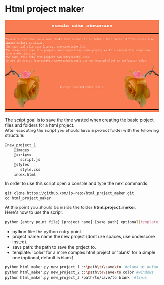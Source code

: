 # Html project maker
<div align="center">
<img src="color.png" alt="color template output" style="height: 300px; width:700px;">
</div>

The script goal is to save the time wasted when creating the basic project files and folders for a html project.<br>After executing the script you should have a project folder with the following structure:

```
📁new_project_1
    📁images
    📁scripts
       script.js
    📁styles
       style.css
    index.html
```

In order to use this script open a console and type the next commands:
```
git clone https://github.com/ip-repo/html_project_maker.git
cd html_project_maker
```
At this point you should be inside the folder <b> html_project_maker</b>.<br>
Here's how to use the script:
```sh
python [entry point file] [project name] [save path] optional[template]
```
- python file: the python entry point.
- project name: name the new project (dont use spaces, use underscore insted).
- save path: the path to save the project to.
- template: 'color' for a more complex html project or 'blank' for a simple one (optional, default is blank).

```sh
python html_maker.py new_project_1 c:\path\to\save\to  #blank as default template
python html_maker.py new_project_2 c:\path\to\save\to color #windows
python html_maker.py new_project_3 /path/to/save/to blank  #linux

```

